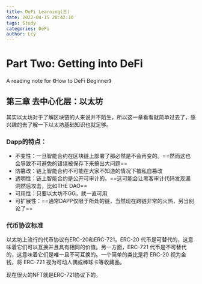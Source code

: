 ```yaml
---
title: DeFi Learning(三)
date: 2022-04-15 20:42:10
tags: Study
categories: DeFi
author: Lcy 
---
```


# Part Two: Getting into DeFi

A reading note for 《How to DeFi Beginner》

## 第三章 去中心化层：以太坊

其实以太坊对于了解区块链的人来说并不陌生，所以这一章看看就简单过去了，感兴趣的去了解一下以太坊基础知识也就足够。

### Dapp的特点：

- 不变性：一旦智能合约在区块链上部署了那必然是不会再变的。==然而这也会导致不可避免的错误被保存下来搞出大问题==
- 防篡改：链上智能合约不可能在大家不知道的情况下被私自篡改
- 透明性：链上智能合约是公开可审计的。==这可能会让黑客审计代码发现漏洞然后攻击，比如THE DAO==
- 可用性：只要以太坊不GG，就一直可用
- 可扩展性：==通常DAPP仅限于所处的链，当然现在跨链非常的火热，另当别论了==

### 代币协议标准

以太坊上流行的代币协议有ERC-20和ERC-721。ERC-20 代币是可替代的，这意味着它们可以互换并且具有相同的价值。另一方面，ERC-721  代币是不可替代的，这意味着它们是唯一且不可互换的。一个简单的类比是将 ERC-20 视为金钱，将 ERC-721 视为可动人偶或棒球卡等收藏品。

现在很火的NFT就是ERC-721协议下的。
